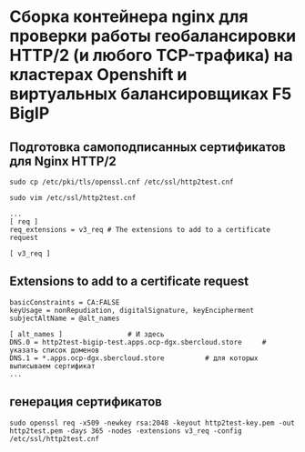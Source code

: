 # Сборка контейнера nginx для проверки работы геобалансировки HTTP/2 (и любого TCP-трафика) на кластерах Openshift и виртуальных балансировщиках F5 BigIP

## Подготовка самоподписанных сертификатов для Nginx HTTP/2

`sudo cp /etc/pki/tls/openssl.cnf /etc/ssl/http2test.cnf`

`sudo vim /etc/ssl/http2test.cnf`

```
...
[ req ]
req_extensions = v3_req # The extensions to add to a certificate request

[ v3_req ]
```

## Extensions to add to a certificate request

```
basicConstraints = CA:FALSE
keyUsage = nonRepudiation, digitalSignature, keyEncipherment
subjectAltName = @alt_names
```

```
[ alt_names ]                # И здесь
DNS.0 = http2test-bigip-test.apps.ocp-dgx.sbercloud.store     # указать список доменов
DNS.1 = *.apps.ocp-dgx.sbercloud.store          # для которых выписываем сертификат
...
```

## генерация сертификатов

`sudo openssl req -x509 -newkey rsa:2048 -keyout http2test-key.pem -out http2test.pem -days 365 -nodes -extensions v3_req -config /etc/ssl/http2test.cnf`


